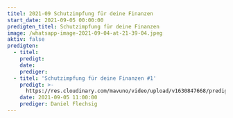 ```yaml
---
titel: 2021-09 Schutzimpfung für deine Finanzen
start_date: 2021-09-05 00:00:00
predigten_titel: Schutzimpfung für deine Finanzen
image: /whatsapp-image-2021-09-04-at-21-39-04.jpeg
aktiv: false
predigten:
  - titel:
    predigt:
    date:
    prediger:
  - titel: 'Schutzimpfung für deine Finanzen #1'
    predigt: >-
      https://res.cloudinary.com/mavuno/video/upload/v1630847668/predigten/2021-09%20Schutzimpfung/2021-09-05_GoDi_Mavuno_Berlin_-_Schutzimpfung_f%C3%BCr_deine_Finanzen_1.mp3
    date: 2021-09-05 11:00:00
    prediger: Daniel Flechsig
---
```


